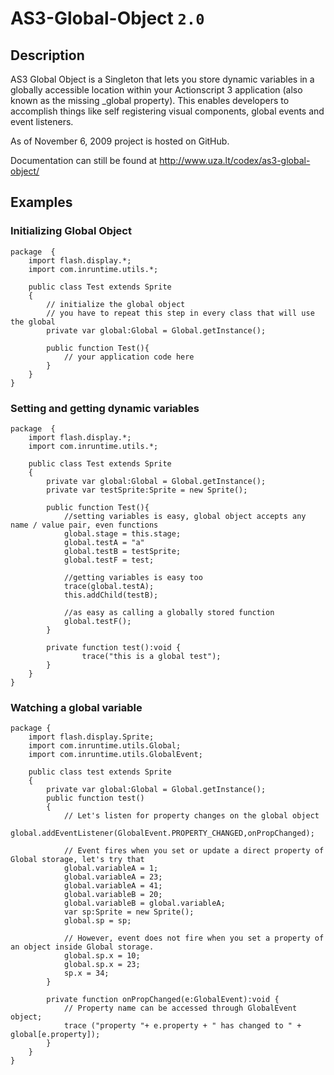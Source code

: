 # AS3-Global-Object `2.0`

## Description

AS3 Global Object is a Singleton that lets you store dynamic variables in a globally accessible location within your Actionscript 3 application (also known as the missing _global property). This enables developers to accomplish things like self registering visual components, global events and event listeners.

As of November 6, 2009 project is hosted on GitHub.

Documentation can still be found at
http://www.uza.lt/codex/as3-global-object/

## Examples

### Initializing Global Object

	package  {
		import flash.display.*;
		import com.inruntime.utils.*;
	
		public class Test extends Sprite 
		{
 			// initialize the global object
			// you have to repeat this step in every class that will use the global
			private var global:Global = Global.getInstance();
			
			public function Test(){
			 	// your application code here
			}
		}
	}
	
### Setting and getting dynamic variables

	package  {
		import flash.display.*;
		import com.inruntime.utils.*;
		
		public class Test extends Sprite
		{
			private var global:Global = Global.getInstance();
			private var testSprite:Sprite = new Sprite();
			
			public function Test(){
				//setting variables is easy, global object accepts any name / value pair, even functions
				global.stage = this.stage;
				global.testA = "a"
				global.testB = testSprite;
				global.testF = test;
				
				//getting variables is easy too
				trace(global.testA);
				this.addChild(testB);
				
				//as easy as calling a globally stored function
				global.testF();
			}
			
			private function test():void {
					trace("this is a global test");
			}
		}
	}
	
### Watching a global variable

	package {
		import flash.display.Sprite;
		import com.inruntime.utils.Global;
		import com.inruntime.utils.GlobalEvent;
		
		public class test extends Sprite
		{
			private var global:Global = Global.getInstance();
			public function test()
			{
				// Let's listen for property changes on the global object
				global.addEventListener(GlobalEvent.PROPERTY_CHANGED,onPropChanged);
				
				// Event fires when you set or update a direct property of Global storage, let's try that
				global.variableA = 1;
				global.variableA = 23;
				global.variableA = 41;
				global.variableB = 20;
				global.variableB = global.variableA;
				var sp:Sprite = new Sprite();
				global.sp = sp;
				
				// However, event does not fire when you set a property of an object inside Global storage.
				global.sp.x = 10;
				global.sp.x = 23;
				sp.x = 34;
			}
			
			private function onPropChanged(e:GlobalEvent):void {
				// Property name can be accessed through GlobalEvent object;
				trace ("property "+ e.property + " has changed to " + global[e.property]);
			}
		}
	}